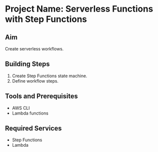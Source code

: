# Project Name: Serverless Functions with Step Functions
## Aim
Create serverless workflows.

## Building Steps
1. Create Step Functions state machine.
2. Define workflow steps.

## Tools and Prerequisites
- AWS CLI
- Lambda functions

## Required Services
- Step Functions
- Lambda
